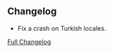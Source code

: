 ## Changelog

- Fix a crash on Turkish locales.

[Full Changelog](https://github.com/JamCoreModding/jam-lib/compare/0.6.0+1.20...0.6.1+1.20.x)
